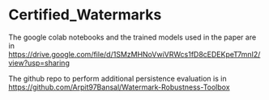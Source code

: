 # Certified_Watermarks
The google colab notebooks and the trained models used in the paper are in https://drive.google.com/file/d/1SMzMHNoVwiVRWcs1fD8cEDEKpeT7mnI2/view?usp=sharing

The github repo to perform additional persistence evaluation is in https://github.com/Arpit97Bansal/Watermark-Robustness-Toolbox
